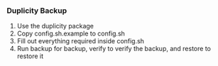 ### Duplicity Backup
1. Use the duplicity package
2. Copy config.sh.example to config.sh
3. Fill out everything required inside config.sh
4. Run backup for backup, verify to verify the backup, and restore to restore it
